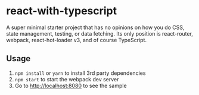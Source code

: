 # react-with-typescript

A super minimal starter project that has no opinions on how you do CSS, state management, testing, or data fetching. Its only position 
is react-router, webpack, react-hot-loader v3, and of course TypeScript.

## Usage 
1. `npm install` or `yarn` to install 3rd party dependencies
1. `npm start` to start the webpack dev server
1. Go to [http://localhost:8080](http://localhost:8080) to see the sample

